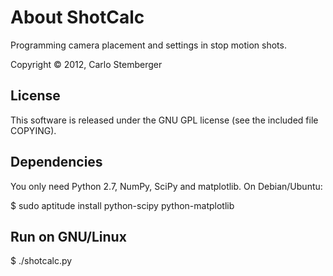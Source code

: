 About ShotCalc
==============
Programming camera placement and settings in stop motion shots.

Copyright © 2012, Carlo Stemberger

License
-------
This software is released under the GNU GPL license (see the included file
COPYING).

Dependencies
------------
You only need Python 2.7, NumPy, SciPy and matplotlib. On Debian/Ubuntu:

$ sudo aptitude install python-scipy python-matplotlib

Run on GNU/Linux
----------------
$ ./shotcalc.py

